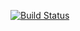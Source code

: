 [![Build Status](https://travis-ci.org/brownman/travis_test.svg?branch=develop)](https://travis-ci.org/brownman/travis_test)
